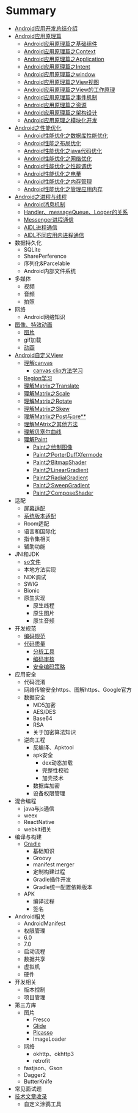 # Summary

* [Android应用开发总结介绍](README.md)
* [Android应用原理篇](chapter1.md)
  * [Android应用原理篇之基础组件](androidying-yong-yuan-li-pian-zhi-ji-chu-zu-jian.md)
  * [Android应用原理篇之Context](androidying-yong-yuan-li-pian-zhi-context.md)
  * [Android应用原理篇之Application](androidying-yong-yuan-li-pian-zhi-application.md)
  * [Android应用原理篇之Intent](androidying-yong-yuan-li-pian-zhi-intent.md)
  * [Android应用原理篇之window](androidying-yong-yuan-li-pian-zhi-window.md)
  * [Android应用原理篇之View视图](androidying-yong-yuan-li-pian-zhi-view-shi-tu.md)
  * [Android应用原理篇之View的工作原理](androidying-yong-yuan-li-pian-zhi-view-de-gong-zuo-yuan-li.md)
  * [Android应用原理篇之事件机制](androidying-yong-yuan-li-pian-zhi-shi-jian-ji-zhi.md)
  * [Android应用原理篇之资源](androidying-yong-yuan-li-pian-zhi-zi-yuan.md)
  * [Android应用原理篇之架构设计](androidying-yong-yuan-li-pian-zhi-jia-gou-she-ji.md)
  * [Android应用原理之模块化开发](androidying-yong-yuan-li-zhi-zu-jian-hua-kai-fa.md)
* [Android之性能优化](androidzhi-xing-neng-you-hua.md)
  * [Android性能优化之数据库性能优化](androidxing-neng-you-hua-zhi-shu-ju-ku-xing-neng-you-hua.md)
  * [Android性能之布局优化](androidxing-neng-zhi-bu-ju-you-hua.md)
  * [Android性能优化之java代码优化](androidxing-neng-you-hua-zhi-java-dai-ma-you-hua.md)
  * [Android性能优化之网络优化](androidxing-neng-diao-you.md)
  * [Android性能优化之性能调优](androidxing-neng-you-hua-zhi-xing-neng-diao-you.md)
  * [Android性能优化之电量](androidxing-neng-you-hua-zhi-dian-liang.md)
  * [Android性能优化之内存管理](androidxing-neng-you-hua-zhi-nei-cun-guan-li.md)
  * [Android性能优化之管理应用内存](androidxing-neng-you-hua-zhi-guan-li-ying-yong-nei-cun.md)
* [Android之进程与线程](androidzhi-jin-cheng-yu-xian-cheng.md)
  * [Android消息机制](androidzhi-jin-cheng-yu-xian-cheng/xiao-xi-ji-zhi.md)
  * [Handler、messageQueue、Looper的关系](androidzhi-jin-cheng-yu-xian-cheng/handlermessagequeuelooperde-guan-xi.md)
  * [Messenger进程通信](androidzhi-jin-cheng-yu-xian-cheng/jin-cheng-tong-xin.md)
  * [AIDL进程通信](androidzhi-jin-cheng-yu-xian-cheng/aidljin-cheng-tong-xin.md)
  * [AIDL不同应用内进程通信](androidzhi-jin-cheng-yu-xian-cheng/aidlbu-tong-ying-yong-nei-jin-cheng-tong-xin.md)
* 数据持久化
  * SQLite
  * SharePerference
  * 序列化&Parcelable
  * Android内部文件系统
* 多媒体
  * 视频
  * 音频
  * 拍照
* 网络
  * Android网络知识
* [图像、特效动画](tu-xiang-3001-te-xiao-dong-hua.md)
  * [图片](tu-pian.md)
  * gif加载
  * [动画](dong-hua.md)
* [Android自定义View](androidzi-ding-yi-view.md)
  * [理解canvas](androidzi-ding-yi-view/li-jie-canvas.md)
    * [canvas clip方法学习](androidzi-ding-yi-view/li-jie-canvas/canvas-clipfang-fa-xue-xi.md)
  * [Region学习](androidzi-ding-yi-view/regionxue-xi.md)
  * [理解Matrix之Translate](androidzi-ding-yi-view/li-jie-matrix.md)
  * [理解Matrix之Scale](androidzi-ding-yi-view/li-jie-matrix-zhi-scale.md)
  * [理解Matrix之Rotate](androidzi-ding-yi-view/li-jie-matrix-zhi-rotate.md)
  * [理解Matrix之Skew](androidzi-ding-yi-view/li-jie-matrix-zhi-skew.md)
  * [理解Matrix之Post与pre\*\*](androidzi-ding-yi-view/li-jie-matrix-zhi-post-yu-pre.md)
  * [理解MAtrix之其他方法](androidzi-ding-yi-view/li-jie-matrix-zhi-qi-ta-fang-fa.md)
  * [理解贝塞尔曲线](androidzi-ding-yi-view/li-jie-bei-sai-er-qu-xian.md)
  * [理解Paint](androidzi-ding-yi-view/li-jie-paint.md)
    * [Paint之绘制图像](androidzi-ding-yi-view/li-jie-paint/paintzhi-hui-zhi-tu-xiang.md)
    * [Paint之PorterDuffXfermode](androidzi-ding-yi-view/li-jie-paint/paintzhi-porterduffxfermode.md)
    * [Paint之BitmapShader](androidzi-ding-yi-view/li-jie-paint/paintzhi-shader.md)
    * [Paint之LinearGradient](androidzi-ding-yi-view/li-jie-paint/paintzhilineargradient.md)
    * [Paint之RadialGradient](androidzi-ding-yi-view/li-jie-paint/paintzhi-radialgradient.md)
    * [Paint之SweepGradient](androidzi-ding-yi-view/li-jie-paint/paintzhi-sweepgradient.md)
    * [Paint之ComposeShader](androidzi-ding-yi-view/li-jie-paint/paintzhi-composeshader.md)
* 适配
  * [屏幕适配](ping-mu-shi-pei.md)
  * [系统版本适配](xi-tong-ban-ben-shi-pei.md)
  * Room适配
  * 语言和国际化
  * 指令集相关
  * 辅助功能
* JNI和JDK
  * [so文件](sowen-jian.md)
  * 本地方法实现
  * NDK调试
  * SWIG
  * Bionic
  * 原生实现
    * 原生线程
    * 原生图片
    * 原生音频
* 开发规范
  * [编码规范](bian-ma-gui-fan.md)
  * [代码质量](dai-ma-zhi-liang.md)
    * [分析工具](fen-xi-gong-ju.md)
    * [编码审核](bian-ma-shen-he.md)
    * [安全编码策略](an-quan-bian-ma-ce-lve.md)
* 应用安全
  * 代码混淆
  * 网络传输安全https、图解https、Google官方
  * 数据安全
    * MD5加密
    * AES/DES
    * Base64
    * RSA
    * 关于加密算法知识
  * 逆向工程
    * 反编译、Apktool
    * apk安全
      * dex动态加载
      * 完整性校验
      * 加壳技术
    * 数据库加密
    * 设备权限管理
* 混合编程
  * java与js通信
  * weex
  * ReactNative
  * webkit相关
* 编译与构建
  * [Gradle](gradle.md)
    * 基础知识
    * Groovy
    * manifest merger
    * 定制构建过程
    * Gradle插件开发
    * Gradle统一配置依赖版本
  * APK
    * 编译过程
    * 签名
* Android相关
  * AndroidManifest
  * 权限管理
  * 6.0
  * 7.0
  * 启动流程
  * 数据共享
  * 虚拟机
  * 硬件
* 开发相关
  * 版本控制
  * 项目管理
* 第三方库
  * 图片
    * Fresco
    * [Glide](glide.md)
    * [Picasso](picasso.md)
    * ImageLoader
  * 网络
    * okhttp、okhttp3
    * retrofit
  * fastjson、Gson
  * Dagger2
  * ButterKnife
* 常见面试题
* [技术文章收录](ji-zhu-wen-zhang-shou-lu.md)
  * 自定义涂鸦工具

